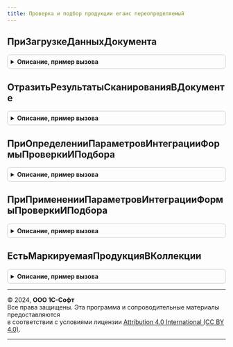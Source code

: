 ```yaml
---
title: Проверка и подбор продукции егаис переопределяемый
---
```



## ПриЗагрузкеДанныхДокумента
<details style="margin: 1em 0; padding: 0.5em; border: 1px solid #ccc; border-radius: 6px;">

<summary style="font-weight: bold; cursor: pointer;">Описание, пример вызова</summary>

```bsl

// Получает данные по алкогольной продукции из прикладного документа при открытии формы проверки
//
// Параметры:
//  Параметры - См. Обработки.ПроверкаИПодборАлкогольнойПродукцииЕГАИС.ЗагрузитьДанныеДокументаДлительнаяОперация.Параметры
//  ДанныеДокумента - См. Обработки.ПроверкаИПодборАлкогольнойПродукцииЕГАИС.ЗагрузитьДанныеДокументаДлительнаяОперация
//
Процедура ПриЗагрузкеДанныхДокумента(Параметры, ДанныеДокумента) Экспорт
```

Пример вызова
```bsl
ПроверкаИПодборПродукцииЕГАИСПереопределяемый.ПриЗагрузкеДанныхДокумента(Параметры, ДанныеДокумента) 
```
</details>

## ОтразитьРезультатыСканированияВДокументе
<details style="margin: 1em 0; padding: 0.5em; border: 1px solid #ccc; border-radius: 6px;">

<summary style="font-weight: bold; cursor: pointer;">Описание, пример вызова</summary>

```bsl

// Возвращает данные по алкогольной продукции в прикладной документ при завершении проверки
//
// Параметры:
//  РезультатПроверки - См. Обработки.ПроверкаИПодборАлкогольнойПродукцииЕГАИС.ЗафиксироватьРезультатПроверкиИПодбора.Параметры
//
Процедура ОтразитьРезультатыСканированияВДокументе(РезультатПроверки) Экспорт
```

Пример вызова
```bsl
ПроверкаИПодборПродукцииЕГАИСПереопределяемый.ОтразитьРезультатыСканированияВДокументе(РезультатПроверки) 
```
</details>

## ПриОпределенииПараметровИнтеграцииФормыПроверкиИПодбора
<details style="margin: 1em 0; padding: 0.5em; border: 1px solid #ccc; border-radius: 6px;">

<summary style="font-weight: bold; cursor: pointer;">Описание, пример вызова</summary>

```bsl

Процедура ПриОпределенииПараметровИнтеграцииФормыПроверкиИПодбора(Форма, ПараметрыИнтеграции) Экспорт
```

Пример вызова
```bsl
ПроверкаИПодборПродукцииЕГАИСПереопределяемый.ПриОпределенииПараметровИнтеграцииФормыПроверкиИПодбора(Форма, ПараметрыИнтеграции) 
```
</details>

## ПриПримененииПараметровИнтеграцииФормыПроверкиИПодбора
<details style="margin: 1em 0; padding: 0.5em; border: 1px solid #ccc; border-radius: 6px;">

<summary style="font-weight: bold; cursor: pointer;">Описание, пример вызова</summary>

```bsl

// Заполняет специфику применения интеграции формы проверки и подбора в конкретную форму.
//
// Параметры:
//  Форма - ФормаКлиентскогоПриложения - форма для которой применяются параметры интеграции.
//
Процедура ПриПримененииПараметровИнтеграцииФормыПроверкиИПодбора(Форма) Экспорт
```

Пример вызова
```bsl
ПроверкаИПодборПродукцииЕГАИСПереопределяемый.ПриПримененииПараметровИнтеграцииФормыПроверкиИПодбора(Форма) 
```
</details>

## ЕстьМаркируемаяПродукцияВКоллекции
<details style="margin: 1em 0; padding: 0.5em; border: 1px solid #ccc; border-radius: 6px;">

<summary style="font-weight: bold; cursor: pointer;">Описание, пример вызова</summary>

```bsl

// Возвращает через третий параметр признак наличия маркируемой продукции.
//
// Параметры:
//  Коллекция                - ДанныеФормыКоллекция - ТЧ с товарами.
//  ЕстьМаркируемаяПродукция - Булево - Исходящий, признак наличия маркируемой продукции.
//
Процедура ЕстьМаркируемаяПродукцияВКоллекции(Коллекция, ЕстьМаркируемаяПродукция) Экспорт
```

Пример вызова
```bsl
ПроверкаИПодборПродукцииЕГАИСПереопределяемый.ЕстьМаркируемаяПродукцияВКоллекции(Коллекция, ЕстьМаркируемаяПродукция) 
```
</details>

---

© 2024, **ООО 1С-Софт**  
Все права защищены. Эта программа и сопроводительные материалы предоставляются  
в соответствии с условиями лицензии [Attribution 4.0 International (CC BY 4.0)](https://creativecommons.org/licenses/by/4.0/legalcode).

---
